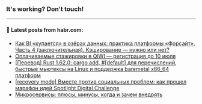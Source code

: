 ### It's working? Don't touch!

---
<!--
#### 🛠️ Technical stack:

![C++](https://img.shields.io/badge/C++-informational?logo=c%2B%2B&style=flat&logoColor=white&color=9C033A)
![Java](https://img.shields.io/badge/Java-informational?logo=java&style=flat&logoColor=white&color=007396)
![Kotlin](https://img.shields.io/badge/Kotlin-informational?logo=Kotlin&style=flat&logoColor=white&color=0095D5)
![JS](https://img.shields.io/badge/JS-informational?logo=javaScript&style=flat&logoColor=black&color=F7Df1E) <br>
![HTML5](https://img.shields.io/badge/HTML5-informational?logo=html5&style=flat&logoColor=white&color=E34F26)
![CSS3](https://img.shields.io/badge/CSS3-informational?logo=css3&style=flat&logoColor=white&color=157286)
![Sass](https://img.shields.io/badge/Saas-informational?logo=sass&style=flat&logoColor=white&color=hotpink)
![PHP](https://img.shields.io/badge/PHP-informational?logo=php&style=flat&logoColor=white&color=777BB4) <br>
![WebPAck](https://img.shields.io/badge/WebPack-informational?logo=webPack&style=flat&logoColor=white&color=FF6F00)
![Bootstrap](https://img.shields.io/badge/Bootstrap-informational?logo=Bootstrap&style=flat&logoColor=white&color=7952B3)
![MySQL](https://img.shields.io/badge/MySQL-informational?logo=MySQL&style=flat&logoColor=white&color=00f) <br>
![NodeJS](https://img.shields.io/badge/NodeJS-informational?logo=node.js&style=flat&logoColor=white&color=43853D)
![Spring](https://img.shields.io/badge/Spring-informational?logo=Spring&style=flat&logoColor=white&color=0A9EDC)
![Angular](https://img.shields.io/badge/Vue-informational?logo=vue.js&style=flat&logoColor=white&color=red)
![Git](https://img.shields.io/badge/Git-informational?logo=git&style=flat&logoColor=white&color=darkorange)

___
-->

#### 💬 Latest posts from habr.com:

<!-- BLOG-POST-LIST:START -->
- [Как BI «купается» в озёрах данных: практика платформы «Форсайт». Часть 4 &lpar;заключительная&rpar;. Кэширование — нужно или нет?](https://habr.com/ru/post/674462/?utm_source=habrahabr&utm_medium=rss&utm_campaign=674462)
- [Оплачиваемые стажировки в QIWI — регистрация до 10 июля](https://habr.com/ru/post/674618/?utm_source=habrahabr&utm_medium=rss&utm_campaign=674618)
- [[Перевод] Rust 1.62.0: cargo add, #[default] для перечислений, быстрые мьютексы на Linux и поддержка baremetal x86_64 платформ](https://habr.com/ru/post/674614/?utm_source=habrahabr&utm_medium=rss&utm_campaign=674614)
- [[recovery mode] Вместе против социальных проблем: как прошел марафон идей Spotlight Digital Challenge](https://habr.com/ru/post/674612/?utm_source=habrahabr&utm_medium=rss&utm_campaign=674612)
- [Микросервисы: плюсы, минусы, когда и зачем внедрять](https://habr.com/ru/post/674600/?utm_source=habrahabr&utm_medium=rss&utm_campaign=674600)
<!-- BLOG-POST-LIST:END -->
